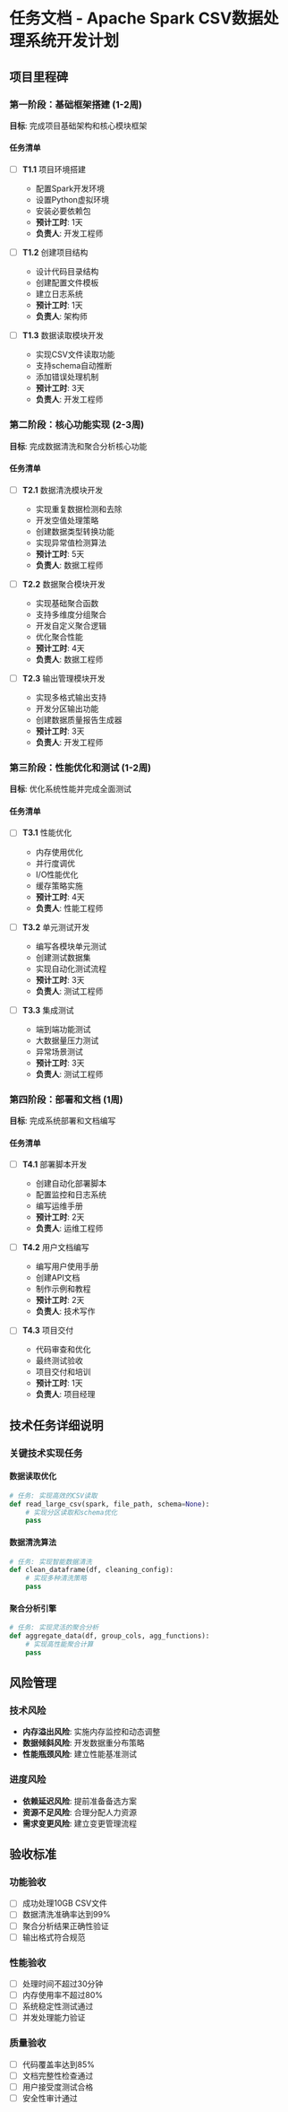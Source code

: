 # 任务文档 - Apache Spark CSV数据处理系统开发计划

## 项目里程碑

### 第一阶段：基础框架搭建 (1-2周)
**目标**: 完成项目基础架构和核心模块框架

#### 任务清单
- [ ] **T1.1** 项目环境搭建
  - 配置Spark开发环境
  - 设置Python虚拟环境
  - 安装必要依赖包
  - **预计工时**: 1天
  - **负责人**: 开发工程师

- [ ] **T1.2** 创建项目结构
  - 设计代码目录结构
  - 创建配置文件模板
  - 建立日志系统
  - **预计工时**: 1天
  - **负责人**: 架构师

- [ ] **T1.3** 数据读取模块开发
  - 实现CSV文件读取功能
  - 支持schema自动推断
  - 添加错误处理机制
  - **预计工时**: 3天
  - **负责人**: 开发工程师

### 第二阶段：核心功能实现 (2-3周)
**目标**: 完成数据清洗和聚合分析核心功能

#### 任务清单
- [ ] **T2.1** 数据清洗模块开发
  - 实现重复数据检测和去除
  - 开发空值处理策略
  - 创建数据类型转换功能
  - 实现异常值检测算法
  - **预计工时**: 5天
  - **负责人**: 数据工程师

- [ ] **T2.2** 数据聚合模块开发
  - 实现基础聚合函数
  - 支持多维度分组聚合
  - 开发自定义聚合逻辑
  - 优化聚合性能
  - **预计工时**: 4天
  - **负责人**: 数据工程师

- [ ] **T2.3** 输出管理模块开发
  - 实现多格式输出支持
  - 开发分区输出功能
  - 创建数据质量报告生成器
  - **预计工时**: 3天
  - **负责人**: 开发工程师

### 第三阶段：性能优化和测试 (1-2周)
**目标**: 优化系统性能并完成全面测试

#### 任务清单
- [ ] **T3.1** 性能优化
  - 内存使用优化
  - 并行度调优
  - I/O性能优化
  - 缓存策略实施
  - **预计工时**: 4天
  - **负责人**: 性能工程师

- [ ] **T3.2** 单元测试开发
  - 编写各模块单元测试
  - 创建测试数据集
  - 实现自动化测试流程
  - **预计工时**: 3天
  - **负责人**: 测试工程师

- [ ] **T3.3** 集成测试
  - 端到端功能测试
  - 大数据量压力测试
  - 异常场景测试
  - **预计工时**: 3天
  - **负责人**: 测试工程师

### 第四阶段：部署和文档 (1周)
**目标**: 完成系统部署和文档编写

#### 任务清单
- [ ] **T4.1** 部署脚本开发
  - 创建自动化部署脚本
  - 配置监控和日志系统
  - 编写运维手册
  - **预计工时**: 2天
  - **负责人**: 运维工程师

- [ ] **T4.2** 用户文档编写
  - 编写用户使用手册
  - 创建API文档
  - 制作示例和教程
  - **预计工时**: 2天
  - **负责人**: 技术写作

- [ ] **T4.3** 项目交付
  - 代码审查和优化
  - 最终测试验收
  - 项目交付和培训
  - **预计工时**: 1天
  - **负责人**: 项目经理

## 技术任务详细说明

### 关键技术实现任务

#### 数据读取优化
```python
# 任务: 实现高效的CSV读取
def read_large_csv(spark, file_path, schema=None):
    # 实现分区读取和schema优化
    pass
```

#### 数据清洗算法
```python
# 任务: 实现智能数据清洗
def clean_dataframe(df, cleaning_config):
    # 实现多种清洗策略
    pass
```

#### 聚合分析引擎
```python
# 任务: 实现灵活的聚合分析
def aggregate_data(df, group_cols, agg_functions):
    # 实现高性能聚合计算
    pass
```

## 风险管理

### 技术风险
- **内存溢出风险**: 实施内存监控和动态调整
- **数据倾斜风险**: 开发数据重分布策略
- **性能瓶颈风险**: 建立性能基准测试

### 进度风险
- **依赖延迟风险**: 提前准备备选方案
- **资源不足风险**: 合理分配人力资源
- **需求变更风险**: 建立变更管理流程

## 验收标准

### 功能验收
- [ ] 成功处理10GB CSV文件
- [ ] 数据清洗准确率达到99%
- [ ] 聚合分析结果正确性验证
- [ ] 输出格式符合规范

### 性能验收
- [ ] 处理时间不超过30分钟
- [ ] 内存使用率不超过80%
- [ ] 系统稳定性测试通过
- [ ] 并发处理能力验证

### 质量验收
- [ ] 代码覆盖率达到85%
- [ ] 文档完整性检查通过
- [ ] 用户接受度测试合格
- [ ] 安全性审计通过
